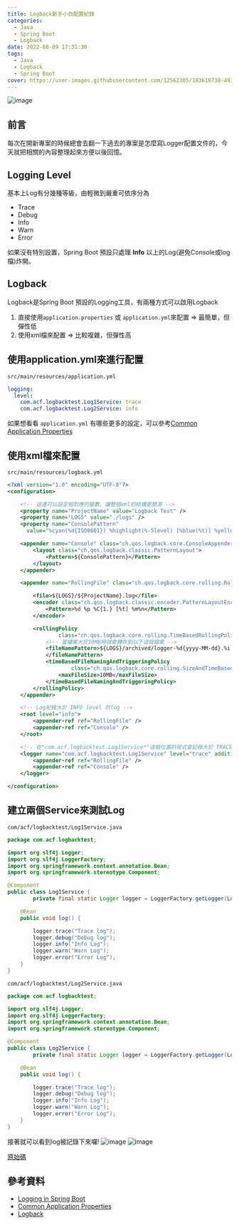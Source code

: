 ```yaml
---
title: Logback新手小白配置紀錄
categories:
  - Java
  - Spring Boot
  - Logback
date: 2022-08-09 17:31:30
tags:
  - Java
  - Logback
  - Spring Boot
cover: https://user-images.githubusercontent.com/12562305/183610738-493008ff-414b-44df-9016-f6c71181275c.png
---
```

![image](https://user-images.githubusercontent.com/12562305/183610738-493008ff-414b-44df-9016-f6c71181275c.png)

## 前言

每次在開新專案的時候總會去翻一下過去的專案是怎麼寫Logger配置文件的，今天就把相關的內容整理起來方便以後回憶。

## Logging Level

基本上Log有分幾種等級，由輕微到嚴重可依序分為

- Trace
- Debug
- Info
- Warn
- Error

如果沒有特別設置，Spring Boot 預設只處理 **Info** 以上的Log(避免Console或log檔)炸開。

## Logback

Logback是Spring Boot 預設的Logging工具，有兩種方式可以啟用Logback

1. 直接使用`application.properties` 或 `application.yml`來配置
  => 最簡單，但彈性低
2. 使用xml檔來配置
  => 比較複雜，但彈性高

## 使用application.yml來進行配置

`src/main/resources/application.yml`

```yml
logging:
  level:
    com.acf.logbacktest.Log1Service: trace
    com.acf.logbacktest.Log2Service: info
```

如果想看看 `application.yml` 有哪些更多的設定，可以參考[Common Application Properties](https://docs.spring.io/spring-boot/docs/current/reference/html/application-properties.html#appendix.application-properties.core)

## 使用xml檔來配置

`src/main/resources/logback.yml`

```xml
<?xml version="1.0" encoding="UTF-8"?>
<configuration>

    <!-- 這邊可以設定相對應的變數，讓整個xml的結構更簡潔 -->
    <property name="ProjectName" value="Logback Test" />
    <property name="LOGS" value="./logs" />
    <property name="ConsolePattern"
      value="%cyan(%d{ISO8601}) %highlight(%-5level) [%blue(%t)] %yellow(%C{1.}): %msg%n%throwable" />

    <appender name="Console" class="ch.qos.logback.core.ConsoleAppender">
        <layout class="ch.qos.logback.classic.PatternLayout">
            <Pattern>${ConsolePattern}</Pattern>
        </layout>
    </appender>

    <appender name="RollingFile" class="ch.qos.logback.core.rolling.RollingFileAppender">

        <file>${LOGS}/${ProjectName}.log</file>
        <encoder class="ch.qos.logback.classic.encoder.PatternLayoutEncoder">
            <Pattern>%d %p %C{1.} [%t] %m%n</Pattern>
        </encoder>

        <rollingPolicy
                class="ch.qos.logback.core.rolling.TimeBasedRollingPolicy">
            <!-- 當檔案大於10MB時就會轉存到以下這個檔案 -->
            <fileNamePattern>${LOGS}/archived/logger-%d{yyyy-MM-dd}.%i.log
            </fileNamePattern>
            <timeBasedFileNamingAndTriggeringPolicy
                    class="ch.qos.logback.core.rolling.SizeAndTimeBasedFNATP">
                <maxFileSize>10MB</maxFileSize>
            </timeBasedFileNamingAndTriggeringPolicy>
        </rollingPolicy>
    </appender>

    <!-- Log紀錄大於 INFO level 的log -->
    <root level="info">
        <appender-ref ref="RollingFile" />
        <appender-ref ref="Console" />
    </root>

    <!-- 在"com.acf.logbacktest.Log1Service*"這個位置的程式會記錄大於 TRACE level 以上的Log(即所有)-->
    <logger name="com.acf.logbacktest.Log1Service" level="trace" additivity="false">
        <appender-ref ref="RollingFile" />
        <appender-ref ref="Console" />
    </logger>

</configuration>
```

## 建立兩個Service來測試Log

`com/acf/logbacktest/Log1Service.java`

```java
package com.acf.logbacktest;

import org.slf4j.Logger;
import org.slf4j.LoggerFactory;
import org.springframework.context.annotation.Bean;
import org.springframework.stereotype.Component;

@Component
public class Log1Service {
        private final static Logger logger = LoggerFactory.getLogger(Log1Service.class);

    @Bean
    public void log() {

        logger.trace("Trace log");
        logger.debug("Debug log");
        logger.info("Info Log");
        logger.warn("Warn Log");
        logger.error("Error Log");
    }
}

```

`com/acf/logbacktest/Log2Service.java`

```java
package com.acf.logbacktest;

import org.slf4j.Logger;
import org.slf4j.LoggerFactory;
import org.springframework.context.annotation.Bean;
import org.springframework.stereotype.Component;

@Component
public class Log2Service {
        private final static Logger logger = LoggerFactory.getLogger(Log2Service.class);

    @Bean
    public void log() {

        logger.trace("Trace log");
        logger.debug("Debug log");
        logger.info("Info Log");
        logger.warn("Warn Log");
        logger.error("Error Log");
    }
}

```

接著就可以看到log被記錄下來囉!
![image](https://user-images.githubusercontent.com/12562305/183618425-eeeeee5a-5a25-4d75-9815-fcb1b929a2b9.png)
![image](https://user-images.githubusercontent.com/12562305/183618730-f04e4b9f-cc98-423f-ba50-b5d2f4509423.png)

[原始碼](https://github.com/ac-f/logback-test)

## 參考資料

- [Logging in Spring Boot](https://www.baeldung.com/spring-boot-logging)
- [Common Application Properties](https://docs.spring.io/spring-boot/docs/current/reference/html/application-properties.html#appendix.application-properties.core)
- [Logback](https://logback.qos.ch/)
